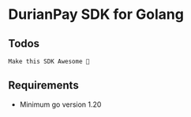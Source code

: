 # DurianPay SDK for Golang #

## Todos
`Make this SDK Awesome 🚀`

## Requirements
- Minimum go version 1.20
